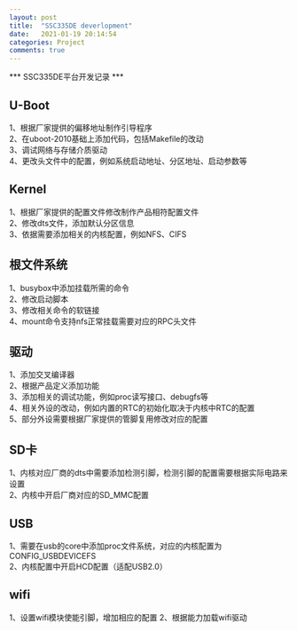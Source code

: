 ```yaml
---
layout: post
title:  "SSC335DE deverlopment"
date:   2021-01-19 20:14:54
categories: Project
comments: true
---
```

*** SSC335DE平台开发记录 ***

## U-Boot
1、根据厂家提供的偏移地址制作引导程序<br>
2、在uboot-2010基础上添加代码，包括Makefile的改动<br>
3、调试网络与存储介质驱动<br>
4、更改头文件中的配置，例如系统启动地址、分区地址、启动参数等<br>

## Kernel
1、根据厂家提供的配置文件修改制作产品相符配置文件<br>
2、修改dts文件，添加默认分区信息<br>
3、依据需要添加相关的内核配置，例如NFS、CIFS<br>

## 根文件系统
1、busybox中添加挂载所需的命令<br>
2、修改启动脚本<br>
3、修改相关命令的软链接<br>
4、mount命令支持nfs正常挂载需要对应的RPC头文件<br>

## 驱动
1、添加交叉编译器<br>
2、根据产品定义添加功能<br>
3、添加相关的调试功能，例如proc读写接口、debugfs等<br>
4、相关外设的改动，例如内置的RTC的初始化取决于内核中RTC的配置<br>
5、部分外设需要根据厂家提供的管脚复用修改对应的配置

## SD卡
1、内核对应厂商的dts中需要添加检测引脚，检测引脚的配置需要根据实际电路来设置<br>
2、内核中开启厂商对应的SD_MMC配置

## USB
1、需要在usb的core中添加proc文件系统，对应的内核配置为CONFIG_USBDEVICEFS<br>
2、内核配置中开启HCD配置（适配USB2.0）

## wifi
1、设置wifi模块使能引脚，增加相应的配置
2、根据能力加载wifi驱动

